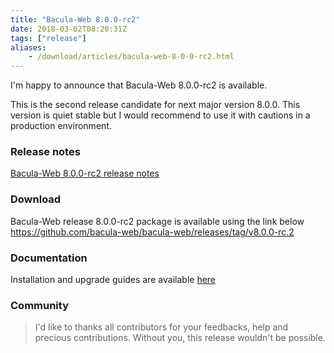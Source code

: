 ```yaml
---
title: "Bacula-Web 8.0.0-rc2"
date: 2018-03-02T08:20:31Z
tags: ["release"]
aliases:
    - /download/articles/bacula-web-8-0-0-rc2.html
---
```

I'm happy to announce that Bacula-Web 8.0.0-rc2 is available.

This is the second release candidate for next major version 8.0.0.
This version is quiet stable but I would recommend to use it with cautions in a production environment.

<!--more-->

### Release notes

[Bacula-Web 8.0.0-rc2 release notes](https://github.com/bacula-web/bacula-web/releases/tag/v8.0.0-rc.2)

### Download

Bacula-Web release 8.0.0-rc2 package is available using the link below
https://github.com/bacula-web/bacula-web/releases/tag/v8.0.0-rc.2

### Documentation

Installation and upgrade guides are available [here](https://docs.bacula-web.org/en/latest/)

### Community

> I'd like to thanks all contributors for your feedbacks, help and precious contributions.
> Without you, this release wouldn't be possible.

